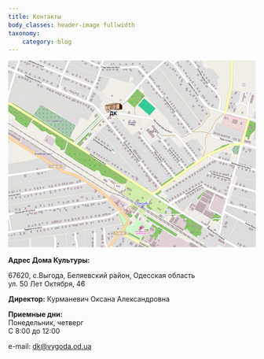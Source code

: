 ```yaml
---
title: Контакты
body_classes: header-image fullwidth
taxonomy:
    category: blog
---
```

![](map2.png)

**Адрес Дома Культуры:**

67620, с.Выгода, Беляевский район, Одесская область<br/>
ул. 50 Лет Октября, 46

**Директор:** Курманевич Оксана Александровна

**Приемные дни:**<br/>
Понедельник, четверг<br/>
С 8:00 до 12:00

e-mail: <dk@vygoda.od.ua>